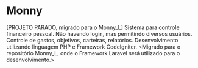 # Monny
[PROJETO PARADO, migrado para o Monny_L] Sistema para controle financeiro pessoal. Não havendo login, mas permitindo diversos usuários. Controle de gastos, objetivos, carteiras, relatórios.
Desenvolvimento utilizando linguagem PHP e Framework CodeIgniter.
<Migrado para o repositório Monny_L, onde o Framework Laravel será utilizado para o desenvolvimento.>
